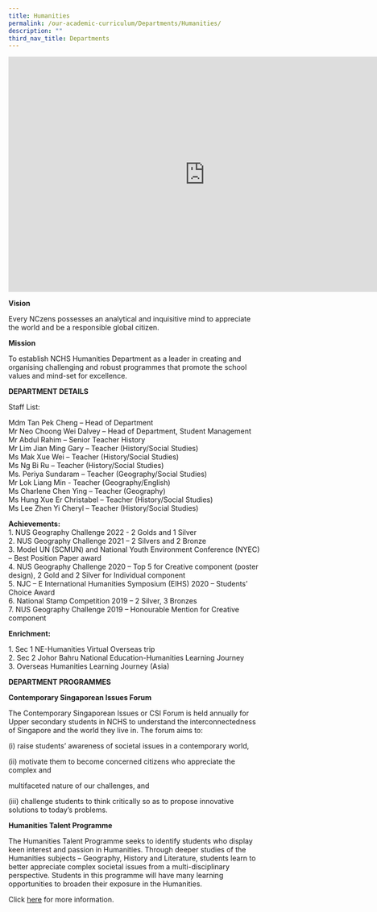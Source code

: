 ```yaml
---
title: Humanities
permalink: /our-academic-curriculum/Departments/Humanities/
description: ""
third_nav_title: Departments
---
```

<iframe allowfullscreen="true" height="467" width="780" frameborder="0" src="https://docs.google.com/presentation/d/e/2PACX-1vSBHNvFpYFG_fN2X2nniepBGStPpKZFgUDwe6ggGnTE6GAVetubRJavtserV8oALWgJQOyHBiH73Kni/embed?start=true&amp;loop=true&amp;delayms=5000"></iframe>

**Vision**

Every NCzens possesses an analytical and inquisitive mind to appreciate the world and be a responsible global citizen.

**Mission**

To establish NCHS Humanities Department as a leader in creating and organising challenging and robust programmes that promote the school values and mind-set for excellence.

**DEPARTMENT DETAILS**

Staff List:

Mdm Tan Pek Cheng – Head of Department
<br>Mr Neo Choong Wei Dalvey – Head of Department, Student Management
<br>Mr Abdul Rahim – Senior Teacher History
<br>Mr Lim Jian Ming Gary – Teacher (History/Social Studies)
<br>Ms Mak Xue Wei – Teacher (History/Social Studies)
<br>Ms Ng Bi Ru – Teacher (History/Social Studies)
<br>Ms. Periya Sundaram – Teacher (Geography/Social Studies)
<br>Mr Lok Liang Min - Teacher (Geography/English)
<br>Ms Charlene Chen Ying – Teacher (Geography)
<br>Ms Hung Xue Er Christabel – Teacher (History/Social Studies)
<br>Ms Lee Zhen Yi Cheryl – Teacher (History/Social Studies)

**Achievements:**
<br>1\. NUS Geography Challenge 2022 - 2 Golds and 1 Silver 
<br>2\. NUS Geography Challenge 2021 – 2 Silvers and 2 Bronze
<br>3\. Model UN (SCMUN) and National Youth Environment Conference (NYEC) – Best Position Paper award
<br>4\. NUS Geography Challenge 2020 – Top 5 for Creative component (poster design), 2 Gold and 2 Silver for Individual component
<br>5\. NJC – E International Humanities Symposium (EIHS) 2020 – Students’ Choice Award
<br>6\. National Stamp Competition 2019 – 2 Silver, 3 Bronzes
<br>7\. NUS Geography Challenge 2019 – Honourable Mention for Creative component

  

**Enrichment:**

1\. Sec 1 NE-Humanities Virtual Overseas trip
<br>2\. Sec 2 Johor Bahru National Education-Humanities Learning Journey
<br>3\. Overseas Humanities Learning Journey (Asia)

**DEPARTMENT PROGRAMMES**

**Contemporary Singaporean Issues Forum**

The Contemporary Singaporean Issues or CSI Forum is held annually for Upper secondary students in NCHS to understand the interconnectedness of Singapore and the world they live in. The forum aims to:

(i) raise students’ awareness of societal issues in a contemporary world,

(ii) motivate them to become concerned citizens who appreciate the complex and

multifaceted nature of our challenges, and

(iii) challenge students to think critically so as to propose innovative solutions to today’s problems.

**Humanities Talent Programme**


The Humanities Talent Programme seeks to identify students who display keen interest and passion in Humanities. Through deeper studies of the Humanities subjects – Geography, History and Literature, students learn to better appreciate complex societal issues from a multi-disciplinary perspective. Students in this programme will have many learning opportunities to broaden their exposure in the Humanities.

  

Click&nbsp;[here](/our-talent-development/Department-Talent-Programmes/Humanities-Talent-Programme)&nbsp;for more information.